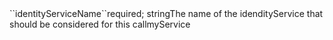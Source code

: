 <tr><td>``identityServiceName``</td><td>required; string</td><td>The name of the idendityService that should be considered for this call</td><td>myService</td><td></td></tr>

